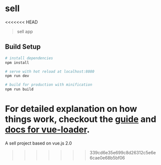 # sell
<<<<<<< HEAD

> sell app

## Build Setup

``` bash
# install dependencies
npm install

# serve with hot reload at localhost:8080
npm run dev

# build for production with minification
npm run build
```

For detailed explanation on how things work, checkout the [guide](http://vuejs-templates.github.io/webpack/) and [docs for vue-loader](http://vuejs.github.io/vue-loader).
=======
A sell project based on vue.js 2.0
>>>>>>> 339cd6e35e699c8d26312c5e6e6cae0e68b5bf06

